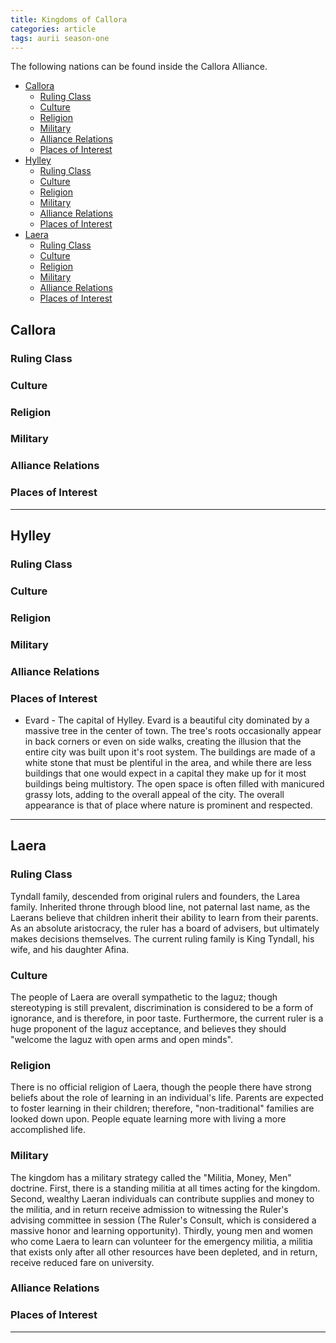 ```yaml
---
title: Kingdoms of Callora
categories: article
tags: aurii season-one
---
```


The following nations can be found inside the Callora Alliance. 

<!-- TOC -->

- [Callora](#callora)
    - [Ruling Class](#ruling-class)
    - [Culture](#culture)
    - [Religion](#religion)
    - [Military](#military)
    - [Alliance Relations](#alliance-relations)
    - [Places of Interest](#places-of-interest)
- [Hylley](#hylley)
    - [Ruling Class](#ruling-class-1)
    - [Culture](#culture-1)
    - [Religion](#religion-1)
    - [Military](#military-1)
    - [Alliance Relations](#alliance-relations-1)
    - [Places of Interest](#places-of-interest-1)
- [Laera](#laera)
    - [Ruling Class](#ruling-class-2)
    - [Culture](#culture-2)
    - [Religion](#religion-2)
    - [Military](#military-2)
    - [Alliance Relations](#alliance-relations-2)
    - [Places of Interest](#places-of-interest-2)

<!-- /TOC -->

## Callora

### Ruling Class

### Culture

### Religion

### Military

### Alliance Relations

### Places of Interest

---

## Hylley

### Ruling Class

### Culture

<!-- Hylley is a literally down to earth culture. They find nature and flowing water to be the most beautiful thing there is and built the city in such a way they preserve that.  -->

### Religion

### Military

### Alliance Relations

### Places of Interest

* Evard - The capital of Hylley. Evard is a beautiful city dominated by a massive tree in the center of town. The tree's roots occasionally appear in back corners or even on side walks, creating the illusion that the entire city was built upon it's root system. The buildings are made of a white stone that must be plentiful in the area, and while there are less buildings that one would expect in a capital they make up for it most buildings being multistory. The open space is often filled with manicured grassy lots, adding to the overall appeal of the city. The overall appearance is that of place where nature is prominent and respected.

---


## Laera

### Ruling Class

Tyndall family, descended from original rulers and founders, the Larea family. Inherited throne through blood line, not paternal last name, as the Laerans believe that children inherit their ability to learn from their parents. As an absolute aristocracy, the ruler has a board of advisers, but ultimately makes decisions themselves. The current ruling family is King Tyndall, his wife, and his daughter Afina.

### Culture

The people of Laera are overall sympathetic to the laguz; though stereotyping is still prevalent, discrimination is considered to be a form of ignorance, and is therefore, in poor taste. Furthermore, the current ruler is a huge proponent of the laguz acceptance, and believes they should "welcome the laguz with open arms and open minds".

### Religion

There is no official religion of Laera, though the people there have strong beliefs about the role of learning in an individual's life. Parents are expected to foster learning in their children; therefore, "non-traditional" families are looked down upon. People equate learning more with living a more accomplished life. 

### Military

The kingdom has a military strategy called the "Militia, Money, Men" doctrine. First, there is a standing militia at all times acting for the kingdom. Second, wealthy Laeran individuals can contribute supplies and money to the militia, and in return receive admission to witnessing the Ruler's advising committee in session (The Ruler's Consult, which is considered a massive honor and learning opportunity). Thirdly, young men and women who come Laera to learn can volunteer for the emergency militia, a militia that exists only after all other resources have been depleted, and in return, receive reduced fare on university.

### Alliance Relations

### Places of Interest

---